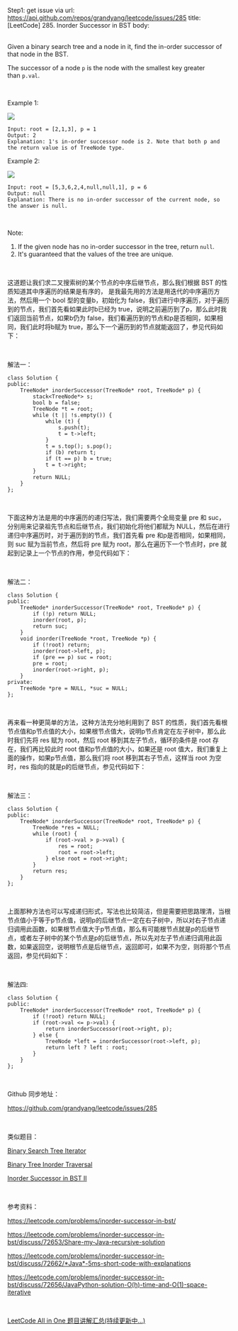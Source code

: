 Step1: get issue via url: https://api.github.com/repos/grandyang/leetcode/issues/285 
 title:[LeetCode] 285. Inorder Successor in BST 
 body:  
  

Given a binary search tree and a node in it, find the in-order successor of that node in the BST.

The successor of a node `p` is the node with the smallest key greater than `p.val`.

 

Example 1:

![](https://assets.leetcode.com/uploads/2019/01/23/285_example_1.PNG)
    
    
    Input: root = [2,1,3], p = 1
    Output: 2
    Explanation: 1's in-order successor node is 2. Note that both p and the return value is of TreeNode type.
    

Example 2:

![](https://assets.leetcode.com/uploads/2019/01/23/285_example_2.PNG)
    
    
    Input: root = [5,3,6,2,4,null,null,1], p = 6
    Output: null
    Explanation: There is no in-order successor of the current node, so the answer is null.
    

 

Note:

  1. If the given node has no in-order successor in the tree, return `null`.
  2. It's guaranteed that the values of the tree are unique.



 

这道题让我们求二叉搜索树的某个节点的中序后继节点，那么我们根据 BST 的性质知道其中序遍历的结果是有序的， 是我最先用的方法是用迭代的中序遍历方法，然后用一个 bool 型的变量b，初始化为 false，我们进行中序遍历，对于遍历到的节点，我们首先看如果此时b已经为 true，说明之前遍历到了p，那么此时我们返回当前节点，如果b仍为 false，我们看遍历到的节点和p是否相同，如果相同，我们此时将b赋为 true，那么下一个遍历到的节点就能返回了，参见代码如下：

 

解法一：
    
    
    class Solution {
    public:
        TreeNode* inorderSuccessor(TreeNode* root, TreeNode* p) {
            stack<TreeNode*> s;
            bool b = false;
            TreeNode *t = root;
            while (t || !s.empty()) {
                while (t) {
                    s.push(t);
                    t = t->left;
                }
                t = s.top(); s.pop();
                if (b) return t;
                if (t == p) b = true;
                t = t->right;
            }
            return NULL;
        }
    };

 

下面这种方法是用的中序遍历的递归写法，我们需要两个全局变量 pre 和 suc，分别用来记录祖先节点和后继节点，我们初始化将他们都赋为 NULL，然后在进行递归中序遍历时，对于遍历到的节点，我们首先看 pre 和p是否相同，如果相同，则 suc 赋为当前节点，然后将 pre 赋为 root，那么在遍历下一个节点时，pre 就起到记录上一个节点的作用，参见代码如下：

 

解法二：
    
    
    class Solution {
    public:
        TreeNode* inorderSuccessor(TreeNode* root, TreeNode* p) {
            if (!p) return NULL;
            inorder(root, p);
            return suc;
        }
        void inorder(TreeNode *root, TreeNode *p) {
            if (!root) return;
            inorder(root->left, p);
            if (pre == p) suc = root;
            pre = root;
            inorder(root->right, p);
        }
    private:
        TreeNode *pre = NULL, *suc = NULL;
    };

 

再来看一种更简单的方法，这种方法充分地利用到了 BST 的性质，我们首先看根节点值和p节点值的大小，如果根节点值大，说明p节点肯定在左子树中，那么此时我们先将 res 赋为 root，然后 root 移到其左子节点，循环的条件是 root 存在，我们再比较此时 root 值和p节点值的大小，如果还是 root 值大，我们重复上面的操作，如果p节点值，那么我们将 root 移到其右子节点，这样当 root 为空时，res 指向的就是p的后继节点，参见代码如下：

 

解法三：
    
    
    class Solution {
    public:
        TreeNode* inorderSuccessor(TreeNode* root, TreeNode* p) {
            TreeNode *res = NULL;
            while (root) {
                if (root->val > p->val) {
                    res = root;
                    root = root->left;
                } else root = root->right;
            }
            return res;
        }
    };

 

上面那种方法也可以写成递归形式，写法也比较简洁，但是需要把思路理清，当根节点值小于等于p节点值，说明p的后继节点一定在右子树中，所以对右子节点递归调用此函数，如果根节点值大于p节点值，那么有可能根节点就是p的后继节点，或者左子树中的某个节点是p的后继节点，所以先对左子节点递归调用此函数，如果返回空，说明根节点是后继节点，返回即可，如果不为空，则将那个节点返回，参见代码如下：

 

解法四:
    
    
    class Solution {
    public:
        TreeNode* inorderSuccessor(TreeNode* root, TreeNode* p) {
            if (!root) return NULL;
            if (root->val <= p->val) {
                return inorderSuccessor(root->right, p);
            } else {
                TreeNode *left = inorderSuccessor(root->left, p);
                return left ? left : root;
            }
        }
    };

 

Github 同步地址：

<https://github.com/grandyang/leetcode/issues/285>

 

类似题目：

[Binary Search Tree Iterator](http://www.cnblogs.com/grandyang/p/4231455.html)

[Binary Tree Inorder Traversal](http://www.cnblogs.com/grandyang/p/4297300.html)

[Inorder Successor in BST II](https://www.cnblogs.com/grandyang/p/10424982.html)

 

参考资料：

<https://leetcode.com/problems/inorder-successor-in-bst/>

<https://leetcode.com/problems/inorder-successor-in-bst/discuss/72653/Share-my-Java-recursive-solution>

<https://leetcode.com/problems/inorder-successor-in-bst/discuss/72662/*Java*-5ms-short-code-with-explanations>

<https://leetcode.com/problems/inorder-successor-in-bst/discuss/72656/JavaPython-solution-O(h)-time-and-O(1)-space-iterative>

 

[LeetCode All in One 题目讲解汇总(持续更新中...)](http://www.cnblogs.com/grandyang/p/4606334.html)
